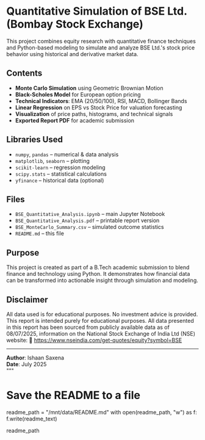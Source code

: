 # Quantitative Simulation of BSE Ltd. (Bombay Stock Exchange)

This project combines equity research with quantitative finance techniques and Python-based modeling to simulate and analyze BSE Ltd.'s stock price behavior using historical and derivative market data.

## Contents

- **Monte Carlo Simulation** using Geometric Brownian Motion
- **Black-Scholes Model** for European option pricing
- **Technical Indicators**: EMA (20/50/100), RSI, MACD, Bollinger Bands
- **Linear Regression** on EPS vs Stock Price for valuation forecasting
- **Visualization** of price paths, histograms, and technical signals
- **Exported Report PDF** for academic submission

## Libraries Used

- `numpy`, `pandas` – numerical & data analysis
- `matplotlib`, `seaborn` – plotting
- `scikit-learn` – regression modeling
- `scipy.stats` – statistical calculations
- `yfinance` – historical data (optional)

## Files

- `BSE_Quantitative_Analysis.ipynb` – main Jupyter Notebook
- `BSE_Quantitative_Analysis.pdf` – printable report version
- `BSE_MonteCarlo_Summary.csv` – simulated outcome statistics
- `README.md` – this file

## Purpose

This project is created as part of a B.Tech academic submission to blend finance and technology using Python. It demonstrates how financial data can be transformed into actionable insight through simulation and modeling.

## Disclaimer

All data used is for educational purposes. No investment advice is provided. This report is intended purely for educational purposes.
All data presented in this report has been sourced from publicly available data as of 08/07/2025, information on the National Stock Exchange of India Ltd (NSE) website: 🔗 https://www.nseindia.com/get-quotes/equity?symbol=BSE

---

**Author**: Ishaan Saxena  
**Date**: July 2025  
"""

# Save the README to a file
readme_path = "/mnt/data/README.md"
with open(readme_path, "w") as f:
    f.write(readme_text)

readme_path
